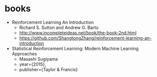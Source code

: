 # books

* Reinforcement Learning An Introduction
  * Richard S. Sutton and Andrew G. Barto
  * http://www.incompleteideas.net/book/the-book-2nd.html
  * https://github.com/ShangtongZhang/reinforcement-learning-an-introduction
* Statistical Reinforcement Learning: Modern Machine Learning Approaches
  * Masashi Sugiyama
  * year={2015},
  * publisher={Taylor \& Francis}
